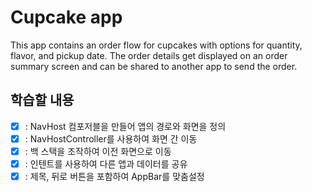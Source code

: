 Cupcake app
=================================

This app contains an order flow for cupcakes with options for quantity, flavor, and pickup date.
The order details get displayed on an order summary screen and can be shared to another app to
send the order.


학습할 내용
--------------
- [x] : NavHost 컴포저블을 만들어 앱의 경로와 화면을 정의
- [x] : NavHostController를 사용하여 화면 간 이동
- [x] : 백 스택을 조작하여 이전 화면으로 이동
- [x] : 인텐트를 사용하여 다른 앱과 데이터를 공유
- [x] : 제목, 뒤로 버튼을 포함하여 AppBar를 맞춤설정
